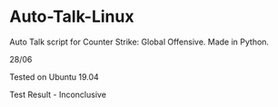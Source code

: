 # Auto-Talk-Linux
Auto Talk script for Counter Strike: Global Offensive. Made in Python.

28/06

Tested on Ubuntu 19.04

Test Result - Inconclusive
